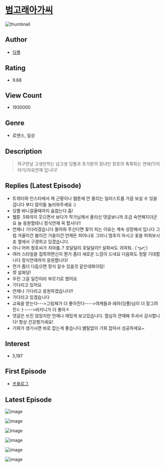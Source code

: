 # [범고래아가씨](https://comic.naver.com/bestChallenge/list?titleId=752299)
![thumbnail](https://image-comic.pstatic.net/user_contents_data/challenge_comic/2023/03/02/324296/upload_3762585102424684850_480x623.jpeg)

## Author
- [딩폴](https://comic.naver.com/artistTitle?id=324296)

## Rating
- 9.68

## View Count
- 1930000

## Genre
- 로맨스, 일상

## Description
> 허구한날 고생만하는 남고생 딩폴과 호가문의 장녀인 청호의 톡톡튀는 연애(?)이야기/자유연재 입니다!

## Replies (Latest Episode)
- 트위터와 인스타에서 제 근황이나 웹툰에 안 올리는 일러스트를 가끔 보실 수 있을 겁니다 부디 많이들 놀러와주세요 :)
- 딩폴 바니걸올때까지 숨참는다 흡!
- 웹툰 .5화까지 웃으면서 보다가 작가님께서 올리신 댓글보니까 조금 숙연해지더군요 늘 응원할테니 정식연재 꼭 합시다!!
- 언제나 기다리겠습니다 돌아와 주신다면 꽃이 피는 이유는 계속 성장해서 입니다 그럼 겨울이건 봄이건 가을이건 언제든 피어나죠 그러니 멈추지 마시고 꽃을 피워보시죠 옆에서 구경하고 있겠습니다.
- 아니 어머 청호씨가 치마를..? 호달달리 호달달리!! 설화씨도 귀여워.. (´•̥ω•̥`)
- 여러 스타일을 접목하면신지 뭔가 좀더 새로운 느낌이 드네요 다음화도 정말 기대합니다 정식연재까지 응원합니다!
- 먼가 좀더 다듬으면 정식 갈수 있을것 같은데화이팅!
- 꺆 설화당!
- 우린 그걸 일진이라 부르기로 했어요
- 기다리고 있어요
- 언제나 기다리고 응원하겠습니다!!
- 기다리고 있겠습니다
- 교육을 받는다--->그림체가 더 좋아진다---->여캐들과 레아(딩폴)님이 더 잘그려진ㄷㅏ---->비키니가 더 좋아ㅈ
- 댓글은 쓰진 않았지만 언제나 재밌게 보고있습니다. 열심히 연재해 주셔서 감사합니다! 항상 건강챙기세요!
- 기회가 생기시면 바로 잡는게 좋습니다.별탈없이 기회 잡아서 성공하세요~

## Interest
- 5,197

## First Episode
- [프롤로그](https://comic.naver.com/bestChallenge/detail?titleId=752299&no=1)

## Latest Episode
![image](https://image-comic.pstatic.net/user_contents_data/challenge_comic/2023/04/09/324296/upload_3544958959279421239.jpeg)

![image](https://image-comic.pstatic.net/user_contents_data/challenge_comic/2023/04/09/324296/upload_7089570945193947186.jpeg)

![image](https://image-comic.pstatic.net/user_contents_data/challenge_comic/2023/04/09/324296/upload_3833188039055650864.jpeg)

![image](https://image-comic.pstatic.net/user_contents_data/challenge_comic/2023/04/09/324296/upload_7003431913426139237.jpeg)

![image](https://image-comic.pstatic.net/user_contents_data/challenge_comic/2023/04/09/324296/upload_3546129737252615728.jpeg)

![image](https://image-comic.pstatic.net/user_contents_data/challenge_comic/2023/04/09/324296/upload_7004286212617024870.jpeg)
